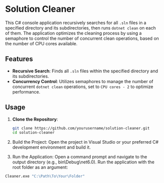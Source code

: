 # Solution Cleaner

This C# console application recursively searches for all `.sln` files in a specified directory and its subdirectories, then runs `dotnet clean` on each of them. The application optimizes the cleaning process by using a semaphore to control the number of concurrent clean operations, based on the number of CPU cores available.

## Features

- **Recursive Search**: Finds all `.sln` files within the specified directory and its subdirectories.
- **Concurrency Control**: Utilizes semaphores to manage the number of concurrent `dotnet clean` operations, set to `CPU cores - 2` to optimize performance.

## Usage

1. **Clone the Repository**:
   ```sh
   git clone https://github.com/yourusername/solution-cleaner.git
   cd solution-cleaner
2. Build the Project:
Open the project in Visual Studio or your preferred C# development environment and build it.

3. Run the Application:
Open a command prompt and navigate to the output directory (e.g., bin\Debug\net6.0). Run the application with the root folder as an argument:

```sh
Cleaner.exe "C:\Path\To\Your\Folder"
